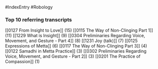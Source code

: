 #IndexEntry #Robology

### Top 10 referring transcripts
[[0127 From Insight to Love]] (15)
[[0115 The Way of Non-Clinging Part 1]] (11)
[[1229 What is Insight]] (9)
[[0304 Preliminaries Regarding Voice, Movement, and Gesture - Part 4]] (8)
[[1231 Joy (talk)]] (7)
[[0125 Expressions of Metta]] (6)
[[0117 The Way of Non-Clinging Part 3]] (4)
[[0122 Samadhi in Metta Practice]] (3)
[[0302 Preliminaries Regarding Voice, Movement, and Gesture - Part 2]] (3)
[[0201 The Practice of Compassion]] (1)

